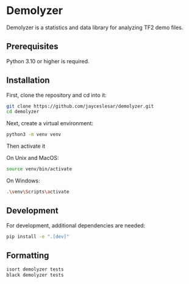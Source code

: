 # Demolyzer

Demolyzer is a statistics and data library for analyzing TF2 demo files.

## Prerequisites

Python 3.10 or higher is required.

## Installation

First, clone the repository and cd into it:

```sh
git clone https://github.com/jayceslesar/demolyzer.git
cd demolyzer
```

Next, create a virtual environment:

```sh
python3 -m venv venv
```

Then activate it

On Unix and MacOS:
```sh
source venv/bin/activate
```

On Windows:
```sh
.\venv\Scripts\activate
```

## Development
For development, additional dependencies are needed:
```sh
pip install -e ".[dev]"
```

## Formatting
```sh
isort demolyzer tests
black demolyzer tests
```